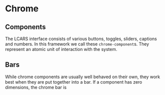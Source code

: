 # Chrome

## Components

The LCARS interface consists of various buttons, toggles, sliders,
captions and numbers. In this framework we call these `chrome-component`s.
They represent an atomic unit of interaction with the system.

<Demo componentName="examples-chrome-buttons-doc" />

## Bars

While chrome components are usually well behaved on their own, they work
best when they are put together into a bar. If a component has zero
dimensions, the chrome bar is

<Demo componentName="examples-chrome-bar-doc" />